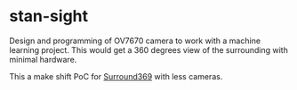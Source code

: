 # stan-sight

Design and programming of OV7670 camera to work with a machine learning project. 
This would get a 360 degrees view of the surrounding with minimal hardware.

This a make shift PoC for [Surround369](https://github.com/facebook/Surround360) with less cameras.





